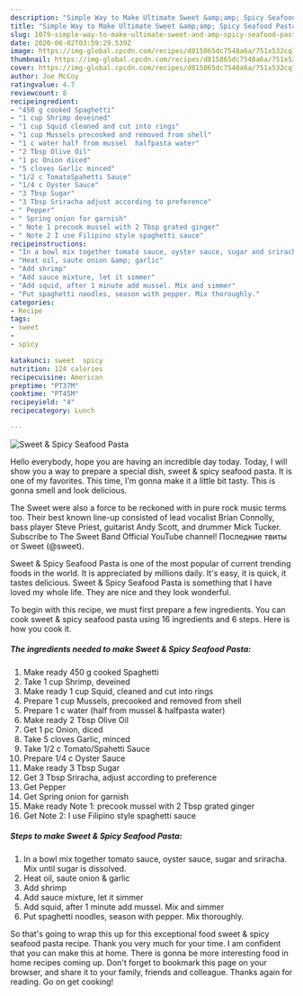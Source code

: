 ```yaml
---
description: "Simple Way to Make Ultimate Sweet &amp;amp; Spicy Seafood Pasta"
title: "Simple Way to Make Ultimate Sweet &amp;amp; Spicy Seafood Pasta"
slug: 1079-simple-way-to-make-ultimate-sweet-and-amp-spicy-seafood-pasta
date: 2020-06-02T03:59:29.539Z
image: https://img-global.cpcdn.com/recipes/d815865dc7548a6a/751x532cq70/sweet-spicy-seafood-pasta-recipe-main-photo.jpg
thumbnail: https://img-global.cpcdn.com/recipes/d815865dc7548a6a/751x532cq70/sweet-spicy-seafood-pasta-recipe-main-photo.jpg
cover: https://img-global.cpcdn.com/recipes/d815865dc7548a6a/751x532cq70/sweet-spicy-seafood-pasta-recipe-main-photo.jpg
author: Joe McCoy
ratingvalue: 4.7
reviewcount: 8
recipeingredient:
- "450 g cooked Spaghetti"
- "1 cup Shrimp deveined"
- "1 cup Squid cleaned and cut into rings"
- "1 cup Mussels precooked and removed from shell"
- "1 c water half from mussel  halfpasta water"
- "2 Tbsp Olive Oil"
- "1 pc Onion diced"
- "5 cloves Garlic minced"
- "1/2 c TomatoSpahetti Sauce"
- "1/4 c Oyster Sauce"
- "3 Tbsp Sugar"
- "3 Tbsp Sriracha adjust according to preference"
- " Pepper"
- " Spring onion for garnish"
- " Note 1 precook mussel with 2 Tbsp grated ginger"
- " Note 2 I use Filipino style spaghetti sauce"
recipeinstructions:
- "In a bowl mix together tomato sauce, oyster sauce, sugar and sriracha. Mix until sugar is dissolved."
- "Heat oil, saute onion &amp; garlic"
- "Add shrimp"
- "Add sauce mixture, let it simmer"
- "Add squid, after 1 minute add mussel. Mix and simmer"
- "Put spaghetti noodles, season with pepper. Mix thoroughly."
categories:
- Recipe
tags:
- sweet
- 
- spicy

katakunci: sweet  spicy 
nutrition: 124 calories
recipecuisine: American
preptime: "PT37M"
cooktime: "PT45M"
recipeyield: "4"
recipecategory: Lunch

---
```



![Sweet &amp; Spicy Seafood Pasta](https://img-global.cpcdn.com/recipes/d815865dc7548a6a/751x532cq70/sweet-spicy-seafood-pasta-recipe-main-photo.jpg)

Hello everybody, hope you are having an incredible day today. Today, I will show you a way to prepare a special dish, sweet &amp; spicy seafood pasta. It is one of my favorites. This time, I'm gonna make it a little bit tasty. This is gonna smell and look delicious.

The Sweet were also a force to be reckoned with in pure rock music terms too. Their best known line-up consisted of lead vocalist Brian Connolly, bass player Steve Priest, guitarist Andy Scott, and drummer Mick Tucker. Subscribe to The Sweet Band Official YouTube channel! Последние твиты от Sweet (@sweet).

Sweet &amp; Spicy Seafood Pasta is one of the most popular of current trending foods in the world. It is appreciated by millions daily. It's easy, it is quick, it tastes delicious. Sweet &amp; Spicy Seafood Pasta is something that I have loved my whole life. They are nice and they look wonderful.


To begin with this recipe, we must first prepare a few ingredients. You can cook sweet &amp; spicy seafood pasta using 16 ingredients and 6 steps. Here is how you cook it.

<!--inarticleads1-->

##### The ingredients needed to make Sweet &amp; Spicy Seafood Pasta:

1. Make ready 450 g cooked Spaghetti
1. Take 1 cup Shrimp, deveined
1. Make ready 1 cup Squid, cleaned and cut into rings
1. Prepare 1 cup Mussels, precooked and removed from shell
1. Prepare 1 c water (half from mussel &amp; halfpasta water)
1. Make ready 2 Tbsp Olive Oil
1. Get 1 pc Onion, diced
1. Take 5 cloves Garlic, minced
1. Take 1/2 c Tomato/Spahetti Sauce
1. Prepare 1/4 c Oyster Sauce
1. Make ready 3 Tbsp Sugar
1. Get 3 Tbsp Sriracha, adjust according to preference
1. Get  Pepper
1. Get  Spring onion for garnish
1. Make ready  Note 1: precook mussel with 2 Tbsp grated ginger
1. Get  Note 2: I use Filipino style spaghetti sauce




<!--inarticleads2-->

##### Steps to make Sweet &amp; Spicy Seafood Pasta:

1. In a bowl mix together tomato sauce, oyster sauce, sugar and sriracha. Mix until sugar is dissolved.
1. Heat oil, saute onion &amp; garlic
1. Add shrimp
1. Add sauce mixture, let it simmer
1. Add squid, after 1 minute add mussel. Mix and simmer
1. Put spaghetti noodles, season with pepper. Mix thoroughly.




So that's going to wrap this up for this exceptional food sweet &amp; spicy seafood pasta recipe. Thank you very much for your time. I am confident that you can make this at home. There is gonna be more interesting food in home recipes coming up. Don't forget to bookmark this page on your browser, and share it to your family, friends and colleague. Thanks again for reading. Go on get cooking!
